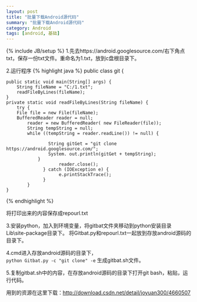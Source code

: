```yaml
---
layout: post
title: "批量下载Android源代码"
summary: "批量下载Android源代码"
category: Android
tags: [android, 基础]
---
```

{% include JB/setup %}
1.先去https://android.googlesource.com/右下角点txt，保存一份txt文件。重命名为1.txt，放到c盘根目录下。 

2.运行程序
{% highlight java %}
public class git {  
  
    public static void main(String[] args) {  
        String fileName = "C:/1.txt";  
        readFileByLines(fileName);  
    }  
    private static void readFileByLines(String fileName) {  
        try {  
        File file = new File(fileName);  
        BufferedReader reader = null;  
            reader = new BufferedReader( new FileReader(file));  
            String tempString = null;  
            while ((tempString = reader.readLine()) != null) {  
  
                    String gitGet = "git clone https://android.googlesource.com/";  
                    System. out.println(gitGet + tempString);  
                }  
                        reader.close();  
                  } catch (IOException e) {  
                        e.printStackTrace();  
                  }  
            }  
    }  
{% endhighlight %}

将打印出来的内容保存成repourl.txt 

3.安装python，加入到环境变量，将gitbat文件夹移动到python安装目录 Lib\site-package目录下。
将Gitbat.py和repourl.txt一起放到存放android源码的目录下。

4.cmd进入存放android源码的目录下，  
`python Gitbat.py -c "git clone" -e`
生成gitbat.sh文件。

5.复制gitbat.sh中的内容，在存放android源码的目录下打开git bash，粘贴，运行代码。

用到的资源在这里下载：http://download.csdn.net/detail/joyuan300/4660507